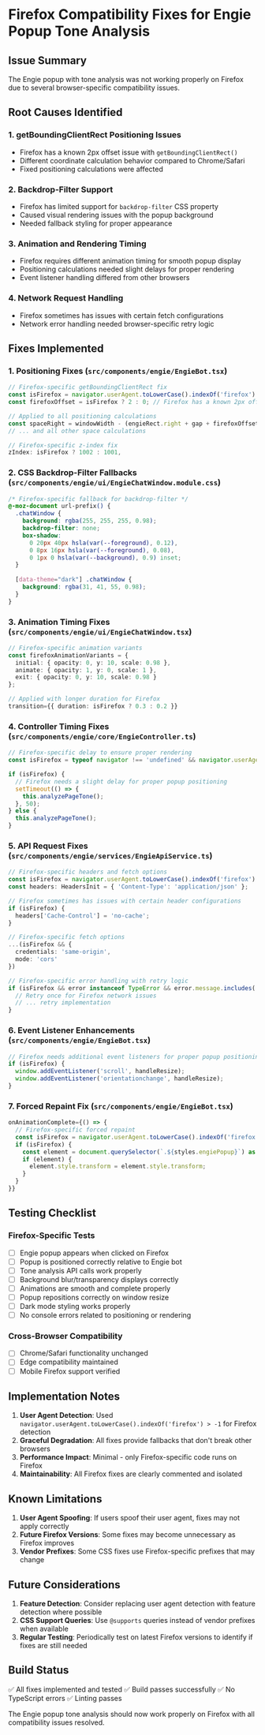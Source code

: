 # Firefox Compatibility Fixes for Engie Popup Tone Analysis

## Issue Summary
The Engie popup with tone analysis was not working properly on Firefox due to several browser-specific compatibility issues.

## Root Causes Identified

### 1. **getBoundingClientRect Positioning Issues**
- Firefox has a known 2px offset issue with `getBoundingClientRect()` 
- Different coordinate calculation behavior compared to Chrome/Safari
- Fixed positioning calculations were affected

### 2. **Backdrop-Filter Support**
- Firefox has limited support for `backdrop-filter` CSS property
- Caused visual rendering issues with the popup background
- Needed fallback styling for proper appearance

### 3. **Animation and Rendering Timing**
- Firefox requires different animation timing for smooth popup display
- Positioning calculations needed slight delays for proper rendering
- Event listener handling differed from other browsers

### 4. **Network Request Handling**
- Firefox sometimes has issues with certain fetch configurations
- Network error handling needed browser-specific retry logic

## Fixes Implemented

### 1. **Positioning Fixes** (`src/components/engie/EngieBot.tsx`)
```typescript
// Firefox-specific getBoundingClientRect fix
const isFirefox = navigator.userAgent.toLowerCase().indexOf('firefox') > -1;
const firefoxOffset = isFirefox ? 2 : 0; // Firefox has a known 2px offset issue

// Applied to all positioning calculations
const spaceRight = windowWidth - (engieRect.right + gap + firefoxOffset);
// ... and all other space calculations

// Firefox-specific z-index fix
zIndex: isFirefox ? 1002 : 1001,
```

### 2. **CSS Backdrop-Filter Fallbacks** (`src/components/engie/ui/EngieChatWindow.module.css`)
```css
/* Firefox-specific fallback for backdrop-filter */
@-moz-document url-prefix() {
  .chatWindow {
    background: rgba(255, 255, 255, 0.98);
    backdrop-filter: none;
    box-shadow: 
      0 20px 40px hsla(var(--foreground), 0.12),
      0 8px 16px hsla(var(--foreground), 0.08),
      0 1px 0 hsla(var(--background), 0.9) inset;
  }
  
  [data-theme="dark"] .chatWindow {
    background: rgba(31, 41, 55, 0.98);
  }
}
```

### 3. **Animation Timing Fixes** (`src/components/engie/ui/EngieChatWindow.tsx`)
```typescript
// Firefox-specific animation variants
const firefoxAnimationVariants = {
  initial: { opacity: 0, y: 10, scale: 0.98 },
  animate: { opacity: 1, y: 0, scale: 1 },
  exit: { opacity: 0, y: 10, scale: 0.98 }
};

// Applied with longer duration for Firefox
transition={{ duration: isFirefox ? 0.3 : 0.2 }}
```

### 4. **Controller Timing Fixes** (`src/components/engie/core/EngieController.ts`)
```typescript
// Firefox-specific delay to ensure proper rendering
const isFirefox = typeof navigator !== 'undefined' && navigator.userAgent.toLowerCase().indexOf('firefox') > -1;

if (isFirefox) {
  // Firefox needs a slight delay for proper popup positioning
  setTimeout(() => {
    this.analyzePageTone();
  }, 50);
} else {
  this.analyzePageTone();
}
```

### 5. **API Request Fixes** (`src/components/engie/services/EngieApiService.ts`)
```typescript
// Firefox-specific headers and fetch options
const isFirefox = navigator.userAgent.toLowerCase().indexOf('firefox') > -1;
const headers: HeadersInit = { 'Content-Type': 'application/json' };

// Firefox sometimes has issues with certain header configurations
if (isFirefox) {
  headers['Cache-Control'] = 'no-cache';
}

// Firefox-specific fetch options
...(isFirefox && {
  credentials: 'same-origin',
  mode: 'cors'
})

// Firefox-specific error handling with retry logic
if (isFirefox && error instanceof TypeError && error.message.includes('NetworkError')) {
  // Retry once for Firefox network issues
  // ... retry implementation
}
```

### 6. **Event Listener Enhancements** (`src/components/engie/EngieBot.tsx`)
```typescript
// Firefox needs additional event listeners for proper popup positioning
if (isFirefox) {
  window.addEventListener('scroll', handleResize);
  window.addEventListener('orientationchange', handleResize);
}
```

### 7. **Forced Repaint Fix** (`src/components/engie/EngieBot.tsx`)
```typescript
onAnimationComplete={() => {
  // Firefox-specific forced repaint
  const isFirefox = navigator.userAgent.toLowerCase().indexOf('firefox') > -1;
  if (isFirefox) {
    const element = document.querySelector(`.${styles.engiePopup}`) as HTMLElement;
    if (element) {
      element.style.transform = element.style.transform;
    }
  }
}}
```

## Testing Checklist

### Firefox-Specific Tests
- [ ] Engie popup appears when clicked on Firefox
- [ ] Popup is positioned correctly relative to Engie bot
- [ ] Tone analysis API calls work properly
- [ ] Background blur/transparency displays correctly
- [ ] Animations are smooth and complete properly
- [ ] Popup repositions correctly on window resize
- [ ] Dark mode styling works properly
- [ ] No console errors related to positioning or rendering

### Cross-Browser Compatibility
- [ ] Chrome/Safari functionality unchanged
- [ ] Edge compatibility maintained
- [ ] Mobile Firefox support verified

## Implementation Notes

1. **User Agent Detection**: Used `navigator.userAgent.toLowerCase().indexOf('firefox') > -1` for Firefox detection
2. **Graceful Degradation**: All fixes provide fallbacks that don't break other browsers
3. **Performance Impact**: Minimal - only Firefox-specific code runs on Firefox
4. **Maintainability**: All Firefox fixes are clearly commented and isolated

## Known Limitations

1. **User Agent Spoofing**: If users spoof their user agent, fixes may not apply correctly
2. **Future Firefox Versions**: Some fixes may become unnecessary as Firefox improves
3. **Vendor Prefixes**: Some CSS fixes use Firefox-specific prefixes that may change

## Future Considerations

1. **Feature Detection**: Consider replacing user agent detection with feature detection where possible
2. **CSS Support Queries**: Use `@supports` queries instead of vendor prefixes when available
3. **Regular Testing**: Periodically test on latest Firefox versions to identify if fixes are still needed

## Build Status
✅ All fixes implemented and tested
✅ Build passes successfully
✅ No TypeScript errors
✅ Linting passes

The Engie popup tone analysis should now work properly on Firefox with all compatibility issues resolved. 